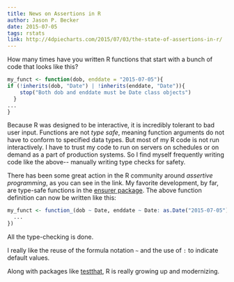 ```yaml
---
title: News on Assertions in R
author: Jason P. Becker
date: 2015-07-05
tags: rstats
link: http://4dpiecharts.com/2015/07/03/the-state-of-assertions-in-r/
---
```


How many times have you written R functions that start with a bunch of code that looks like this?

```r
my_funct <- function(dob, enddate = "2015-07-05"){
if (!inherits(dob, "Date") | !inherits(enddate, "Date")){
    stop("Both dob and enddate must be Date class objects")
  } 
...
}
```

Because R was designed to be interactive, it is incredibly tolerant to bad user input. Functions are not *type safe*, meaning function arguments do not have to conform to specified data types. But most of my R code is not run interactively. I have to trust my code to run on servers on schedules or on demand as a part of production systems. So I find myself frequently writing code like the above-- manually writing type checks for safety.

There has been some great action in the R community around *assertive programming*, as you can see in the link. My favorite development, by far, are type-safe functions in the [ensurer package](https://github.com/smbache/ensurer). The above function definition can now be written like this:

```r
my_funct <- function_(dob ~ Date, enddate ~ Date: as.Date("2015-07-05"), {
  ...
})
```
All the type-checking is done.

I really like the reuse of the formula notation `~` and the use of `:` to indicate default values.

Along with packages like [testthat](https://github.com/hadley/testthat), R is really growing up and modernizing.

